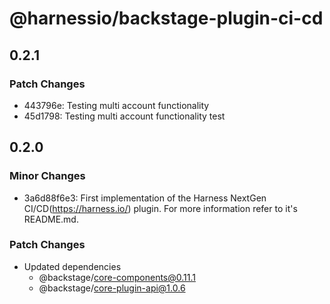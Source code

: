 # @harnessio/backstage-plugin-ci-cd

## 0.2.1

### Patch Changes

- 443796e: Testing multi account functionality
- 45d1798: Testing multi account functionality test

## 0.2.0

### Minor Changes

- 3a6d88f6e3: First implementation of the Harness NextGen CI/CD(https://harness.io/) plugin. For more information refer to it's README.md.

### Patch Changes

- Updated dependencies
  - @backstage/core-components@0.11.1
  - @backstage/core-plugin-api@1.0.6
